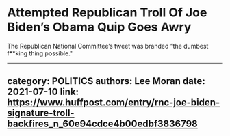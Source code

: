 # Attempted Republican Troll Of Joe Biden’s Obama Quip Goes Awry

The Republican National Committee’s tweet was branded “the dumbest f**king thing possible."

---
category: POLITICS
authors: Lee Moran
date: 2021-07-10
link: https://www.huffpost.com/entry/rnc-joe-biden-signature-troll-backfires_n_60e94cdce4b00edbf3836798
---
